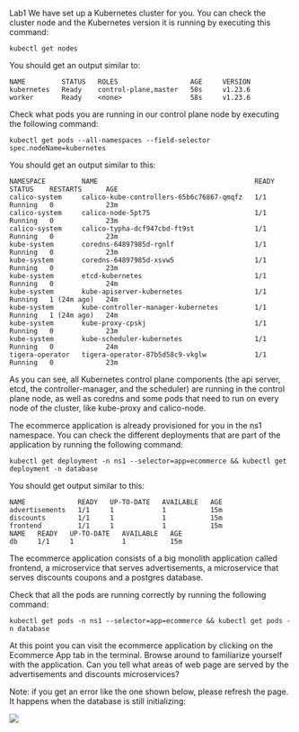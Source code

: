Lab1
We have set up a Kubernetes cluster for you. You can check the cluster node and the Kubernetes version it is running by executing this command:
```
kubectl get nodes
```
You should get an output similar to:
```
NAME         STATUS   ROLES                  AGE     VERSION
kubernetes   Ready    control-plane,master   50s     v1.23.6
worker       Ready    <none>                 58s     v1.23.6
```
Check what pods you are running in our control plane node by executing the following command:
```
kubectl get pods --all-namespaces --field-selector spec.nodeName=kubernetes
```
You should get an output similar to this:
```
NAMESPACE         NAME                                       READY   STATUS    RESTARTS      AGE
calico-system     calico-kube-controllers-65b6c76867-qmqfz   1/1     Running   0             23m
calico-system     calico-node-5pt75                          1/1     Running   0             23m
calico-system     calico-typha-dcf947cbd-ft9st               1/1     Running   0             23m
kube-system       coredns-64897985d-rgnlf                    1/1     Running   0             23m
kube-system       coredns-64897985d-xsvw5                    1/1     Running   0             23m
kube-system       etcd-kubernetes                            1/1     Running   0             24m
kube-system       kube-apiserver-kubernetes                  1/1     Running   1 (24m ago)   24m
kube-system       kube-controller-manager-kubernetes         1/1     Running   1 (24m ago)   24m
kube-system       kube-proxy-cpskj                           1/1     Running   0             23m
kube-system       kube-scheduler-kubernetes                  1/1     Running   0             24m
tigera-operator   tigera-operator-87b5d58c9-vkglw            1/1     Running   0             23m
```
As you can see, all Kubernetes control plane components (the api server, etcd, the controller-manager, and the scheduler) are running in the control plane node, as well as coredns and some pods that need to run on every node of the cluster, like kube-proxy and calico-node.

The ecommerce application is already provisioned for you in the ns1 namespace. You can check the different deployments that are part of the application by running the following command:
```
kubectl get deployment -n ns1 --selector=app=ecommerce && kubectl get deployment -n database
```
You should get output similar to this:
```
NAME             READY   UP-TO-DATE   AVAILABLE   AGE
advertisements   1/1     1            1           15m
discounts        1/1     1            1           15m
frontend         1/1     1            1           15m
NAME   READY   UP-TO-DATE   AVAILABLE   AGE
db     1/1     1            1           15m
```
The ecommerce application consists of a big monolith application called frontend, a microservice that serves advertisements, a microservice that serves discounts coupons and a postgres database.

Check that all the pods are running correctly by running the following command:
```
kubectl get pods -n ns1 --selector=app=ecommerce && kubectl get pods -n database
```
At this point you can visit the ecommerce application by clicking on the Ecommerce App tab in the terminal. Browse around to familiarize yourself with the application. Can you tell what areas of web page are served by the advertisements and discounts microservices?

Note: if you get an error like the one shown below, please refresh the page. It happens when the database is still initializing:

![](lab1-imag1.png)
